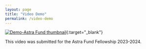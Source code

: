 ```yaml
---
layout: page
title: "Video Demo"
permalink: /video-demo
---
```



[![Demo-Astra Fund thumbnail](./../images/demo-thumbnail.png)](https://youtu.be/nphcuX34AZY "Demo - Astra Fund"){:target="_blank"}

This video was submitted for the Astra Fund Fellowship 2023-2024. 
